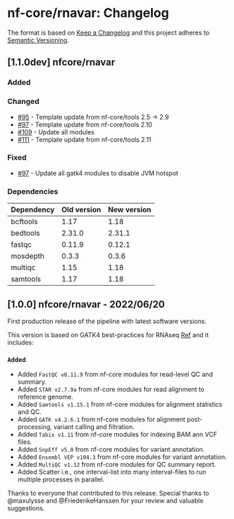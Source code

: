 # nf-core/rnavar: Changelog

The format is based on [Keep a Changelog](https://keepachangelog.com/en/1.0.0/)
and this project adheres to [Semantic Versioning](https://semver.org/spec/v2.0.0.html).

## [1.1.0dev] nfcore/rnavar

### Added

### Changed

- [#95](https://github.com/nf-core/rnavar/pull/95) - Template update from nf-core/tools 2.5 -> 2.9
- [#97](https://github.com/nf-core/rnavar/pull/97) - Template update from nf-core/tools 2.10
- [#109](https://github.com/nf-core/rnavar/pull/109) - Update all modules
- [#111](https://github.com/nf-core/rnavar/pull/111) - Template update from nf-core/tools 2.11

### Fixed

- [#97](https://github.com/nf-core/rnavar/pull/97) - Update all gatk4 modules to disable JVM hotspot

### Dependencies

| Dependency | Old version | New version |
| ---------- | ----------- | ----------- |
| bcftools   | 1.17        | 1.18        |
| bedtools   | 2.31.0      | 2.31.1      |
| fastqc     | 0.11.9      | 0.12.1      |
| mosdepth   | 0.3.3       | 0.3.6       |
| multiqc    | 1.15        | 1.18        |
| samtools   | 1.17        | 1.18        |

## [1.0.0] nfcore/rnavar - 2022/06/20

First production release of the pipeline with latest software versions.

This version is based on GATK4 best-practices for RNAseq [Ref](https://github.com/gatk-workflows/gatk4-rnaseq-germline-snps-indels) and it includes:

### `Added`

- Added `FastQC v0.11.9` from nf-core modules for read-level QC and summary.
- Added `STAR v2.7.9a` from nf-core modules for read alignment to reference genome.
- Added `Samtools v1.15.1` from nf-core modules for alignment statistics and QC.
- Added `GATK v4.2.6.1` from nf-core modules for alignment post-processing, variant calling and filtration.
- Added `Tabix v1.11` from nf-core modules for indexing BAM ann VCF files.
- Added `SnpEff v5.0` from nf-core modules for variant annotation.
- Added `Ensembl VEP v104.3` from nf-core modules for variant annotation.
- Added `MultiQC v1.12` from nf-core modules for QC summary report.
- Added Scatter i.e., one interval-list into many interval-files to run multiple processes in parallel.

Thanks to everyone that contributed to this release.
Special thanks to @maxulysse and @FriederikeHanssen for your review and valuable suggestions.
